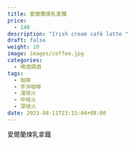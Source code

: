 ```yaml
---
title: 愛爾蘭煉乳拿鐵
price:
  - 140
description: "Irish cream café latte "
draft: false
weight: 10
image: images/coffee.jpg
categories:
  - 啤酒調酒
tags:
  - 咖啡
  - 手沖咖啡
  - 淺培火
  - 中培火
  - 深培火
date: 2023-08-11T23:15:04+08:00
---
```


 愛爾蘭煉乳拿鐵
